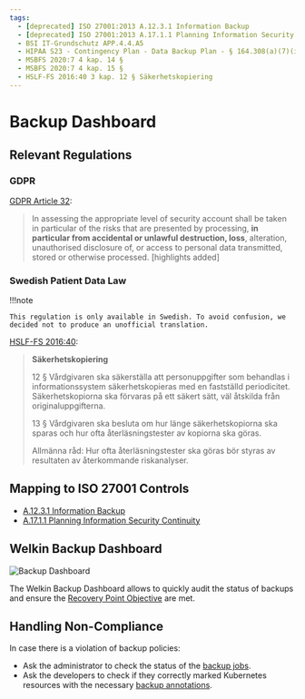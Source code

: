 ```yaml
---
tags:
  - [deprecated] ISO 27001:2013 A.12.3.1 Information Backup
  - [deprecated] ISO 27001:2013 A.17.1.1 Planning Information Security Continuity
  - BSI IT-Grundschutz APP.4.4.A5
  - HIPAA S23 - Contingency Plan - Data Backup Plan - § 164.308(a)(7)(ii)(A)
  - MSBFS 2020:7 4 kap. 14 §
  - MSBFS 2020:7 4 kap. 15 §
  - HSLF-FS 2016:40 3 kap. 12 § Säkerhetskopiering
---
```


# Backup Dashboard

## Relevant Regulations

### GDPR

[GDPR Article 32](https://gdpr.fan/a32):

> In assessing the appropriate level of security account shall be taken in particular of the risks that are presented by processing, **in particular from accidental or unlawful destruction, loss**, alteration, unauthorised disclosure of, or access to personal data transmitted, stored or otherwise processed. [highlights added]

### Swedish Patient Data Law

!!!note

    This regulation is only available in Swedish. To avoid confusion, we decided not to produce an unofficial translation.

[HSLF-FS 2016:40](https://www.socialstyrelsen.se/globalassets/sharepoint-dokument/artikelkatalog/foreskrifter-och-allmanna-rad/2016-4-44.pdf):

<!-- vale off -->
> **Säkerhetskopiering**
>
> 12 § Vårdgivaren ska säkerställa att personuppgifter som behandlas i informationssystem säkerhetskopieras med en fastställd periodicitet.
> Säkerhetskopiorna ska förvaras på ett säkert sätt, väl åtskilda från originaluppgifterna.
>
> 13 § Vårdgivaren ska besluta om hur länge säkerhetskopiorna ska sparas och hur ofta återläsningstester av kopiorna ska göras.
>
> Allmänna råd: Hur ofta återläsningstester ska göras bör styras av resultaten av återkommande riskanalyser.
<!-- vale on -->

## Mapping to ISO 27001 Controls

- [A.12.3.1 Information Backup](https://www.isms.online/iso-27001/annex-a-12-operations-security/)
- [A.17.1.1 Planning Information Security Continuity](https://www.isms.online/iso-27001/annex-a-17-information-security-aspects-of-business-continuity-management/)

## Welkin Backup Dashboard

![Backup Dashboard](img/backup.png)

The Welkin Backup Dashboard allows to quickly audit the status of backups and ensure the [Recovery Point Objective](https://en.wikipedia.org/wiki/IT_disaster_recovery#Recovery_Point_Objective) are met.

## Handling Non-Compliance

In case there is a violation of backup policies:

- Ask the administrator to check the status of the [backup jobs](../operator-manual/disaster-recovery.md).
- Ask the developers to check if they correctly marked Kubernetes resources with the necessary [backup annotations](../user-guide/backup.md).
